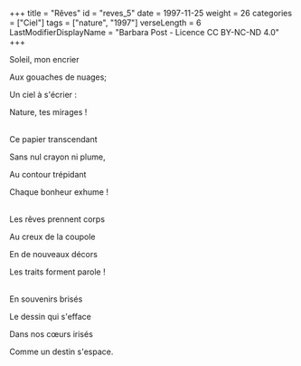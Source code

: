 +++
title = "Rêves"
id = "reves_5"
date = 1997-11-25
weight = 26
categories = ["Ciel"]
tags = ["nature", "1997"]
verseLength = 6
LastModifierDisplayName = "Barbara Post - Licence CC BY-NC-ND 4.0"
+++

Soleil, mon encrier

Aux gouaches de nuages;

Un ciel à s'écrier :

Nature, tes mirages !

 \
Ce papier transcendant

Sans nul crayon ni plume,

Au contour trépidant

Chaque bonheur exhume !

 \
Les rêves prennent corps

Au creux de la coupole

En de nouveaux décors

Les traits forment parole !

 \
En souvenirs brisés

Le dessin qui s'efface

Dans nos cœurs irisés

Comme un destin s'espace.
